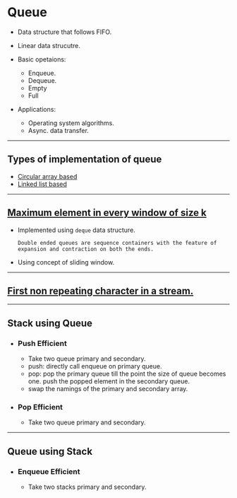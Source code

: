 # Queue
 * Data structure that follows FIFO.
 * Linear data strucutre.
 * Basic opetaions: 
   * Enqueue.
   * Dequeue.
   * Empty
   * Full
   
   
 * Applications:
   * Operating system algorithms.
   * Async. data transfer.
   
<hr/>

## Types of implementation of queue
 * <a href="https://github.com/sanya2508/Queue/blob/master/circularImplementation.cpp">Circular array based</a>
 * <a href="https://github.com/sanya2508/Queue/blob/master/linkedlistImplementation.cpp">Linked list based</a>
 
<hr/>

## <a href="https://github.com/sanya2508/Queue/blob/master/maxElementInWindowOfSizeK.cpp">Maximum element in every window  of size k</a>
* Implemented using `deque` data structure.

      Double ended queues are sequence containers with the feature of expansion and contraction on both the ends.
      
 * Using concept of sliding window.

<hr/>

## <a href="https://github.com/sanya2508/Queue/blob/master/firstNonRepeatingCharacterInAStream.cpp">First non repeating character in a stream.</a>

<hr/>

## Stack using Queue
 * ### Push Efficient
    * Take two queue primary and secondary.
    * push: directly call enqueue on primary queue.
    * pop: pop the primary queue till the point the size of queue becomes one. push the popped element in the secondary queue.
    * swap the namings of the primary and secondary array.
    
 * ### Pop Efficient
    * Take two queue primary and secondary.
    
    
<hr/>

## Queue using Stack
 * ### Enqueue Efficient
    * Take two stacks primary and secondary.
  

